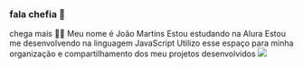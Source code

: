 ### fala chefia 👋
chega mais 💙💙
Meu nome é João Martins
Estou estudando na Alura
Estou me desenvolvendo na linguagem JavaScript
Utilizo esse espaço para minha organização e compartilhamento dos meu projetos desenvolvidos
![](file:///C:/Users/jawnz/OneDrive/Ambiente%20de%20Trabalho/09-45-58-532_512.webp)


